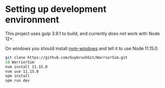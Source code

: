Setting up development environment
==================================
This project uses gulp 3.9.1 to build, and currently does not work with Node 12+.

On windows you should install [nvm-windows](https://github.com/coreybutler/nvm-windows) and tell it to use Node 11.15.0.

```bash
git clone https://github.com/GuybrushGit/WarriorSim.git
cd WarriorSim
nvm install 11.15.0
nvm use 11.15.0
npm install
npm run dev
```
